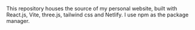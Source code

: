 This repository houses the source of my personal website, built with React.js, Vite, three.js, tailwind css and Netlify. I use npm as the package manager.

